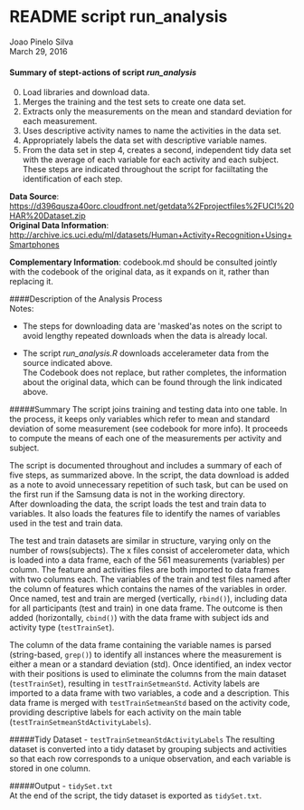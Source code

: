 # README script run_analysis
Joao Pinelo Silva  
March 29, 2016  

#### Summary of stept-actions of script *run_analysis* 
0. Load libraries and download data.     
1. Merges the training and the test sets to create one data set.     
2. Extracts only the measurements on the mean and standard deviation for each measurement.     
3. Uses descriptive activity names to name the activities in the data set.     
4. Appropriately labels the data set with descriptive variable names.     
5. From the data set in step 4, creates a second, independent tidy data set with the average of each variable for each activity and each subject.       
These steps are indicated throughout the script for faciiltating the identification of each step.      

**Data Source**: https://d396qusza40orc.cloudfront.net/getdata%2Fprojectfiles%2FUCI%20HAR%20Dataset.zip     
**Original Data Information**: http://archive.ics.uci.edu/ml/datasets/Human+Activity+Recognition+Using+Smartphones

**Complementary Information**: codebook.md should be consulted jointly with the codebook of the original data, as it expands on it, rather than replacing it.


####Description of the Analysis Process     
Notes:     

* The steps for downloading data are 'masked'as notes on the script to avoid lengthy repeated downloads when the data is already local.

* The script *run_analysis.R* downloads accelerameter data from the source indicated above.     
The Codebook does not replace, but rather completes, the information about the original data, which can be found through the link indicated above.

#####Summary
The script joins training and testing data into one table. In the process, it keeps only variables which refer to mean and standard deviation of some measurement (see codebook for more info). It proceeds to compute the means of each one of the measurements per activity and subject.      

The script is documented throughout and includes a summary of each of five steps, as summarized above.
In the script, the data download is added as a note to avoid unnecessary repetition of such task, but can be used on the first run if the Samsung data is not in the working directory.       
After downloading the data, the script loads the test and train data to variables. It also loads the features file to identify the names of variables used in the test and train data.       

The test and train datasets are similar in structure, varying only on the number of rows(subjects). The x files consist of accelerometer data, which is loaded into a data frame, each of the 561 measurements (variables) per column.
The feature and activities files are both imported to data frames with two columns each. The variables of the train and test files named after the column of features which contains the names of the variables in order. Once named, test and train are merged (vertically, `rbind()`), including data for all participants (test and train) in one data frame. The outcome is then added (horizontally, `cbind()`) with the data frame with subject ids and activity type (`testTrainSet`). 

The column of the data frame containing the variable names is parsed (string-based, `grep()`) to identify all instances where the measurement is either a mean or a standard deviation (std). Once identified, an index vector with their positions is used to eliminate the columns from the main dataset (`testTrainSet`), resulting in `testTrainSetmeanStd`. 
Activity labels are imported to a data frame with two variables, a code and a description. This data frame is merged with `testTrainSetmeanStd` based on the activity code, providing descriptive labels for each activity on the main table (`testTrainSetmeanStdActivityLabels`).   

#####Tidy Dataset - `testTrainSetmeanStdActivityLabels`
The resulting dataset is converted into a tidy dataset by grouping subjects and activities so that each row corresponds to a unique observation, and each variable is stored in one column.      

#####Output - `tidySet.txt`          
At the end of the script, the tidy dataset is exported as `tidySet.txt`.

